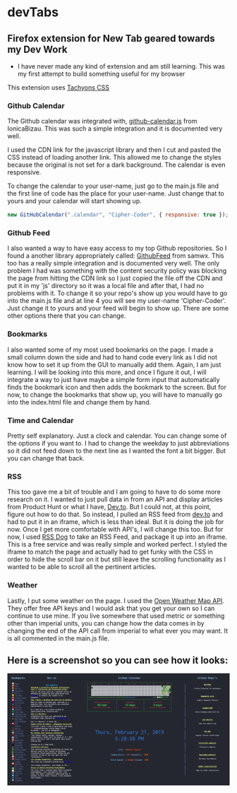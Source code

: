 # devTabs

## Firefox extension for New Tab geared towards my Dev Work

- I have never made any kind of extension and am still learning. This was my first attempt to build something useful for my browser

This extension uses [Tachyons CSS](https://tachyons.io)

### Github Calendar

The Github calendar was integrated with, [github-calendar.js](https://github.com/IonicaBizau/github-calendar) from IonicaBizau. This was such a simple integration and it is documented very well.

I used the CDN link for the javascript library and then I cut and pasted the CSS instead of loading another link. This allowed me to change the styles because the original is not set for a dark background. The calendar is even responsive.

To change the calendar to your user-name, just go to the main.js file and the first line of code has the place for your user-name. Just change that to yours and your calendar will start showing up.

```js
new GitHubCalendar(".calendar", "Cipher-Coder", { responsive: true }); //Just change the 'Cipher-Coder' to what ever user you want to show up
```

### Github Feed

I also wanted a way to have easy access to my top Github repositories. So I found a another library appropriately called: [GithubFeed](https://github.com/samwx/GithubFeed) from samwx. This too has a really simple integration and is documented very well. The only problem I had was something with the content security policy was blocking the page from hitting the CDN link so I just copied the file off the CDN and put it in my 'js' directory so it was a local file and after that, I had no problems with it. To change it so your repo's show up you would have to go into the main.js file and at line 4 you will see my user-name 'Cipher-Coder'. Just change it to yours and your feed will begin to show up. There are some other options there that you can change.

### Bookmarks

I also wanted some of my most used bookmarks on the page. I made a small column down the side and had to hand code every link as I did not know how to set it up from the GUI to manually add them. Again, I am just learning. I will be looking into this more, and once I figure it out, I will integrate a way to just have maybe a simple form input that automatically finds the bookmark icon and then adds the bookmark to the screen. But for now, to change the bookmarks that show up, you will have to manually go into the index.html file and change them by hand.

### Time and Calendar

Pretty self explanatory. Just a clock and calendar. You can change some of the options if you want to. I had to change the weekday to just abbreviations so it did not feed down to the next line as I wanted the font a bit bigger. But you can change that back.

### RSS

This too gave me a bit of trouble and I am going to have to do some more research on it. I wanted to just pull data in from an API and display articles from Product Hunt or what I have, [Dev.to](https://dev.to). But I could not, at this point, figure out how to do that. So instead, I pulled an RSS feed from [dev.to](https://dev.to) and had to put it in an iframe, which is less than ideal. But it is doing the job for now. Once I get more comfortable with API's, I will change this too. But for now, I used [RSS Dog](https://www.rssdog.com) to take an RSS Feed, and package it up into an iframe. This is a free service and was really simple and worked perfect. I styled the iframe to match the page and actually had to get funky with the CSS in order to hide the scroll bar on it but still leave the scrolling functionality as I wanted to be able to scroll all the pertinent articles.

### Weather

Lastly, I put some weather on the page. I used the [Open Weather Map API](https://openweathermap.org). They offer free API keys and I would ask that you get your own so I can continue to use mine. If you live somewhere that used metric or something other than imperial units, you can change how the data comes in by changing the end of the API call from imperial to what ever you may want. It is all commented in the main.js file.

## Here is a screenshot so you can see how it looks:

<p align="center">
  <img src="assets/img/screenshot.png" alt="screenshot" />
</p>
